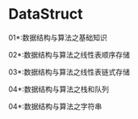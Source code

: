# DataStruct
01*:数据结构与算法之基础知识

02*:数据结构与算法之线性表顺序存储

03*:数据结构与算法之线性表链式存储

04*:数据结构与算法之栈和队列

04*:数据结构与算法之字符串
